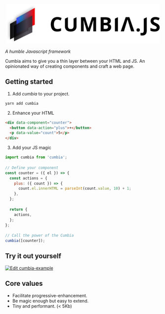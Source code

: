 <p align="center">
  <a href="https://blog.m4x.io">
    <img src="https://github.com/neomaxzero/cumbia/blob/master/assets/cumbia.png?raw=true" height="128" alt="Cumbia.JS">    
  </a>
</p>

_A humble Javascript framework_

Cumbia aims to give you a thin layer between your HTML and JS. An opinionated way of creating components and craft a web page.

## Getting started

1. Add _cumbia_ to your project.

```bash
yarn add cumbia
```

2. Enhance your HTML

```html
<div data-component="counter">
  <button data-action="plus">+</button>
  <p data-value="count">5</p>
</div>
```

3. Add your JS magic

```javascript
import cumbia from 'cumbia';

// Define your component
const counter = ({ el }) => {
  const actions = {
    plus: ({ count }) => {
      count.el.innerHTML = parseInt(count.value, 10) + 1;
    },
  };

  return {
    actions,
  };
};

// Call the power of the Cumbia
cumbia([counter]);
```

## Try it out yourself

[![Edit cumbia-example](https://codesandbox.io/static/img/play-codesandbox.svg)](https://codesandbox.io/s/cumbia-example-501gu?fontsize=14&hidenavigation=1&theme=dark)

## Core values

- Facilitate progressive-enhancement.
- Be magic enough but easy to extend.
- Tiny and performant. (< 5Kb)

